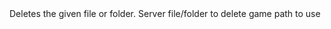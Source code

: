 <function name="Delete" parent="filesystem" type="libraryfunc">
	<description>
		Deletes the given file or folder.
	</description>
	<realm>Server</realm>
	<args>
		<arg name="fileName" type="string">file/folder to delete</arg>
		<arg name="gamePath" type="string" default="DATA">game path to use</arg>
	</args>
</function>